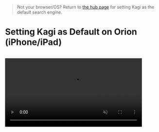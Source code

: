 > Not your browser/OS? Return to [the hub page](../../../kagi/getting-started/setting-default.md) for setting Kagi as the default search engine.
# Setting Kagi as Default on Orion (iPhone/iPad)

<br />

<video src="./media/kagi_default_orion.mp4" width="450" type="video/mp4" autoplay muted loop playsinline disablepictureinpicture />

<br />

1. **Open Orion** and tap the **three-dots (•••) menu** in the bottom-right corner.  
2. Tap **Settings**.  
3. Tap **Search**.  
4. Under **Search Engine**, select **Kagi**.  

### Optional: Enable Kagi in Private Mode

5. On the same **Search Engine** screen, tap **Kagi Settings**.  
   • Tap **Session Link** to copy your personal private-session URL from your Kagi account, then paste it into the field provided.  
6. **Tap the back button**, then under **Private Mode Search Engine**, select **Kagi**.  

Orion will now use **Kagi** for both normal browsing and (optionally) private sessions.
